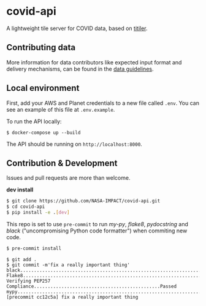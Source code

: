 # covid-api

A lightweight tile server for COVID data, based on [titiler](https://github.com/developmentseed/titiler).

## Contributing data
More information for data contributors like expected input format and delivery mechanisms, can be found in the [data guidelines](guidelines/README.md).

## Local environment

First, add your AWS and Planet credentials to a new file called `.env`. You can see an example of this file at `.env.example`.

To run the API locally:

```
$ docker-compose up --build
```

The API should be running on `http://localhost:8000`.

## Contribution & Development

Issues and pull requests are more than welcome.

**dev install**

```bash
$ git clone https://github.com/NASA-IMPACT/covid-api.git
$ cd covid-api
$ pip install -e .[dev]
```

This repo is set to use `pre-commit` to run *my-py*, *flake8*, *pydocstring* and *black* ("uncompromising Python code formatter") when commiting new code.

```bash
$ pre-commit install
```

```
$ git add .
$ git commit -m'fix a really important thing'
black....................................................................Passed
Flake8...................................................................Passed
Verifying PEP257 Compliance..............................................Passed
mypy.....................................................................Passed
[precommit cc12c5a] fix a really important thing
 ```